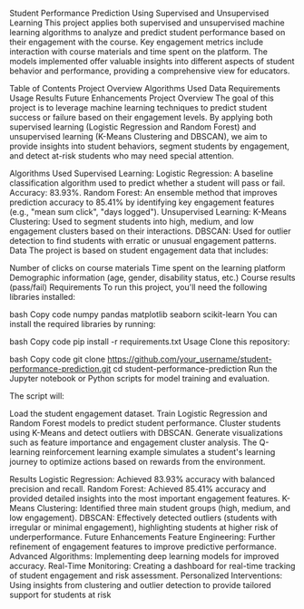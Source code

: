 Student Performance Prediction Using Supervised and Unsupervised Learning
This project applies both supervised and unsupervised machine learning algorithms to analyze and predict student performance based on their engagement with the course. Key engagement metrics include interaction with course materials and time spent on the platform. The models implemented offer valuable insights into different aspects of student behavior and performance, providing a comprehensive view for educators.

Table of Contents
Project Overview
Algorithms Used
Data
Requirements
Usage
Results
Future Enhancements
Project Overview
The goal of this project is to leverage machine learning techniques to predict student success or failure based on their engagement levels. By applying both supervised learning (Logistic Regression and Random Forest) and unsupervised learning (K-Means Clustering and DBSCAN), we aim to provide insights into student behaviors, segment students by engagement, and detect at-risk students who may need special attention.

Algorithms Used
Supervised Learning:
Logistic Regression: A baseline classification algorithm used to predict whether a student will pass or fail. Accuracy: 83.93%.
Random Forest: An ensemble method that improves prediction accuracy to 85.41% by identifying key engagement features (e.g., "mean sum click", "days logged").
Unsupervised Learning:
K-Means Clustering: Used to segment students into high, medium, and low engagement clusters based on their interactions.
DBSCAN: Used for outlier detection to find students with erratic or unusual engagement patterns.
Data
The project is based on student engagement data that includes:

Number of clicks on course materials
Time spent on the learning platform
Demographic information (age, gender, disability status, etc.)
Course results (pass/fail)
Requirements
To run this project, you'll need the following libraries installed:

bash
Copy code
numpy
pandas
matplotlib
seaborn
scikit-learn
You can install the required libraries by running:

bash
Copy code
pip install -r requirements.txt
Usage
Clone this repository:

bash
Copy code
git clone https://github.com/your_username/student-performance-prediction.git
cd student-performance-prediction
Run the Jupyter notebook or Python scripts for model training and evaluation.

The script will:

Load the student engagement dataset.
Train Logistic Regression and Random Forest models to predict student performance.
Cluster students using K-Means and detect outliers with DBSCAN.
Generate visualizations such as feature importance and engagement cluster analysis.
The Q-learning reinforcement learning example simulates a student's learning journey to optimize actions based on rewards from the environment.

Results
Logistic Regression: Achieved 83.93% accuracy with balanced precision and recall.
Random Forest: Achieved 85.41% accuracy and provided detailed insights into the most important engagement features.
K-Means Clustering: Identified three main student groups (high, medium, and low engagement).
DBSCAN: Effectively detected outliers (students with irregular or minimal engagement), highlighting students at higher risk of underperformance.
Future Enhancements
Feature Engineering: Further refinement of engagement features to improve predictive performance.
Advanced Algorithms: Implementing deep learning models for improved accuracy.
Real-Time Monitoring: Creating a dashboard for real-time tracking of student engagement and risk assessment.
Personalized Interventions: Using insights from clustering and outlier detection to provide tailored support for students at risk
